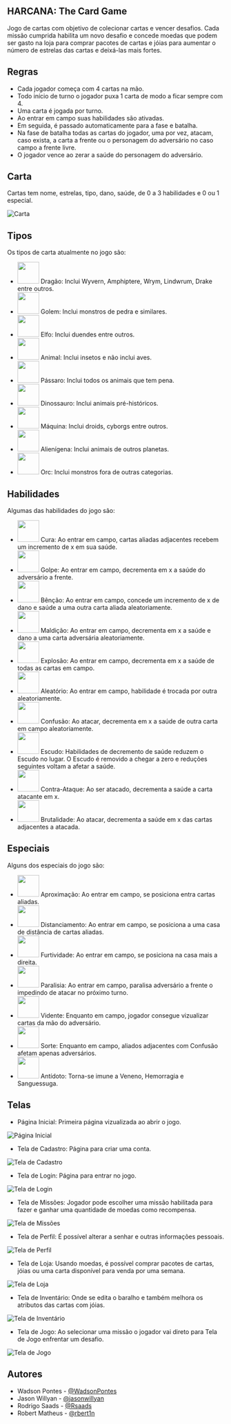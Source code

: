 ## HARCANA: The Card Game

Jogo de cartas com objetivo de colecionar cartas e vencer desafios. Cada missão cumprida habilita um novo desafio e concede moedas que podem ser gasto na loja para comprar pacotes de cartas e jóias para aumentar o número de estrelas das cartas e deixá-las mais fortes.

## Regras

- Cada jogador começa com 4 cartas na mão.
- Todo início de turno o jogador puxa 1 carta de modo a ficar sempre com 4.
- Uma carta é jogada por turno.
- Ao entrar em campo suas habilidades são ativadas.
- Em seguida, é passado automaticamente para a fase e batalha.
- Na fase de batalha todas as cartas do jogador, uma por vez, atacam, caso exista, a carta a frente ou o personagem do adversário no caso campo a frente livre.
- O jogador vence ao zerar a saúde do personagem do adversário.

## Carta

Cartas tem nome, estrelas, tipo, dano, saúde, de 0 a 3 habilidades e 0 ou 1 especial.

![Carta](https://github.com/WadsonPontes/HarcanaPrototype/blob/master/img/item/card-exemple-2.png)

## Tipos
Os tipos de carta atualmente no jogo são:
- <img src="https://github.com/WadsonPontes/HarcanaPrototype/blob/master/img/icon/type/dragao.png" width="50" height="50"> Dragão: Inclui Wyvern, Amphiptere, Wrym, Lindwrum, Drake entre outros.
- <img src="https://github.com/WadsonPontes/HarcanaPrototype/blob/master/img/icon/type/golem.png" width="50" height="50"> Golem: Inclui monstros de pedra e similares.
- <img src="https://github.com/WadsonPontes/HarcanaPrototype/blob/master/img/icon/type/elfo.png" width="50" height="50"> Elfo: Inclui duendes entre outros.
- <img src="https://github.com/WadsonPontes/HarcanaPrototype/blob/master/img/icon/type/animal.png" width="50" height="50"> Animal: Inclui insetos e não inclui aves.
- <img src="https://github.com/WadsonPontes/HarcanaPrototype/blob/master/img/icon/type/passaro.png" width="50" height="50"> Pássaro: Inclui todos os animais que tem pena.
- <img src="https://github.com/WadsonPontes/HarcanaPrototype/blob/master/img/icon/type/dinossauro.png" width="50" height="50"> Dinossauro: Inclui animais pré-históricos.
- <img src="https://github.com/WadsonPontes/HarcanaPrototype/blob/master/img/icon/type/maquina.png" width="50" height="50"> Máquina: Inclui droids, cyborgs entre outros.
- <img src="https://github.com/WadsonPontes/HarcanaPrototype/blob/master/img/icon/type/alienigena.png" width="50" height="50"> Alienígena: Inclui animais de outros planetas.
- <img src="https://github.com/WadsonPontes/HarcanaPrototype/blob/master/img/icon/type/orc.png" width="50" height="50"> Orc: Inclui monstros fora de outras categorias.

## Habilidades

Algumas das habilidades do jogo são:

- <img src="https://github.com/WadsonPontes/HarcanaPrototype/blob/master/img/icon/skill/cura.png" width="50" height="50"> Cura: Ao entrar em campo, cartas aliadas adjacentes recebem um incremento de x em sua saúde.
- <img src="https://github.com/WadsonPontes/HarcanaPrototype/blob/master/img/icon/skill/golpe.png" width="50" height="50"> Golpe: Ao entrar em campo, decrementa em x a saúde do adversário a frente.
- <img src="https://github.com/WadsonPontes/HarcanaPrototype/blob/master/img/icon/skill/bencao.png" width="50" height="50"> Bênção: Ao entrar em campo, concede um incremento de x de dano e saúde a uma outra carta aliada aleatoriamente.
- <img src="https://github.com/WadsonPontes/HarcanaPrototype/blob/master/img/icon/skill/maldicao.png" width="50" height="50"> Maldição: Ao entrar em campo, decrementa em x a saúde e dano a uma carta adversária aleatoriamente.
- <img src="https://github.com/WadsonPontes/HarcanaPrototype/blob/master/img/icon/skill/explosao.png" width="50" height="50"> Explosão: Ao entrar em campo, decrementa em x a saúde de todas as cartas em campo.
- <img src="https://github.com/WadsonPontes/HarcanaPrototype/blob/master/img/icon/skill/aleatorio.png" width="50" height="50"> Aleatório: Ao entrar em campo, habilidade é trocada por outra aleatoriamente.
- <img src="https://github.com/WadsonPontes/HarcanaPrototype/blob/master/img/icon/skill/confusao.png" width="50" height="50"> Confusão: Ao atacar, decrementa em x a saúde de outra carta em campo aleatoriamente.
- <img src="https://github.com/WadsonPontes/HarcanaPrototype/blob/master/img/icon/skill/escudo.png" width="50" height="50"> Escudo: Habilidades de decremento de saúde reduzem o Escudo no lugar. O Escudo é removido a chegar a zero e reduções seguintes voltam a afetar a saúde.
- <img src="https://github.com/WadsonPontes/HarcanaPrototype/blob/master/img/icon/skill/contra-ataque.png" width="50" height="50"> Contra-Ataque: Ao ser atacado, decrementa a saúde a carta atacante em x.
- <img src="https://github.com/WadsonPontes/HarcanaPrototype/blob/master/img/icon/skill/brutalidade.png" width="50" height="50"> Brutalidade: Ao atacar, decrementa a saúde em x das cartas adjacentes a atacada.

## Especiais

Alguns dos especiais do jogo são:

- <img src="https://github.com/WadsonPontes/HarcanaPrototype/blob/master/img/icon/skill/aproximacao.png" width="50" height="50"> Aproximação: Ao entrar em campo, se posiciona entra cartas aliadas.
- <img src="https://github.com/WadsonPontes/HarcanaPrototype/blob/master/img/icon/skill/distanciamento.png" width="50" height="50"> Distanciamento: Ao entrar em campo, se posiciona a uma casa de distância de cartas aliadas.
- <img src="https://github.com/WadsonPontes/HarcanaPrototype/blob/master/img/icon/skill/furtividade.png" width="50" height="50"> Furtividade: Ao entrar em campo, se posiciona na casa mais a direita.
- <img src="https://github.com/WadsonPontes/HarcanaPrototype/blob/master/img/icon/skill/paralisia.png" width="50" height="50"> Paralisia: Ao entrar em campo, paralisa adversário a frente o impedindo de atacar no próximo turno.
- <img src="https://github.com/WadsonPontes/HarcanaPrototype/blob/master/img/icon/skill/vidente.png" width="50" height="50"> Vidente: Enquanto em campo, jogador consegue vizualizar cartas da mão do adversário.
- <img src="https://github.com/WadsonPontes/HarcanaPrototype/blob/master/img/icon/skill/sorte.png" width="50" height="50"> Sorte: Enquanto em campo, aliados adjacentes com Confusão afetam apenas adversários.
- <img src="https://github.com/WadsonPontes/HarcanaPrototype/blob/master/img/icon/skill/antidoto.png" width="50" height="50"> Antídoto: Torna-se imune a Veneno, Hemorragia e Sanguessuga.

## Telas

- Página Inicial: Primeira página vizualizada ao abrir o jogo.

![Página Inicial](https://github.com/WadsonPontes/HarcanaPrototype/blob/master/img/other/screenshot-pagina-inicial.png)

- Tela de Cadastro: Página para criar uma conta.

![Tela de Cadastro](https://github.com/WadsonPontes/HarcanaPrototype/blob/master/img/other/screenshot-tela-cadastro.png)

- Tela de Login: Página para entrar no jogo.

![Tela de Login](https://github.com/WadsonPontes/HarcanaPrototype/blob/master/img/other/screenshot-tela-login.png)

- Tela de Missões: Jogador pode escolher uma missão habilitada para fazer e ganhar uma quantidade de moedas como recompensa.

![Tela de Missões](https://github.com/WadsonPontes/HarcanaPrototype/blob/master/img/other/screenshot-tela-missoes.png)

- Tela de Perfil: É possível alterar a senhar e outras informações pessoais.

![Tela de Perfil](https://github.com/WadsonPontes/HarcanaPrototype/blob/master/img/other/screenshot-tela-perfil.png)

- Tela de Loja: Usando moedas, é possível comprar pacotes de cartas, jóias ou uma carta disponível para venda por uma semana.

![Tela de Loja](https://github.com/WadsonPontes/HarcanaPrototype/blob/master/img/other/screenshot-tela-loja.png)

- Tela de Inventário: Onde se edita o baralho e também melhora os atributos das cartas com jóias.

![Tela de Inventário](https://github.com/WadsonPontes/HarcanaPrototype/blob/master/img/other/screenshot-tela-inventario.png)

- Tela de Jogo: Ao selecionar uma missão o jogador vai direto para Tela de Jogo enfrentar um desafio.

![Tela de Jogo](https://github.com/WadsonPontes/HarcanaPrototype/blob/master/img/other/screenshot-tela-jogo.png)

## Autores

- Wadson Pontes - [@WadsonPontes](https://github.com/WadsonPontes)
- Jason Willyan - [@jasonwillyan](https://github.com/jasonwillyan)
- Rodrigo Saads - [@Rsaads](https://github.com/Rsaads)
- Robert Matheus - [@rbert1n](https://github.com/rbert1n)